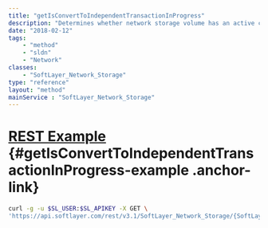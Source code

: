 ```yaml
---
title: "getIsConvertToIndependentTransactionInProgress"
description: "Determines whether network storage volume has an active convert dependent clone to Independent transaction."
date: "2018-02-12"
tags:
    - "method"
    - "sldn"
    - "Network"
classes:
    - "SoftLayer_Network_Storage"
type: "reference"
layout: "method"
mainService : "SoftLayer_Network_Storage"
---
```


# [REST Example](#getIsConvertToIndependentTransactionInProgress-example) <a href="/article/rest/"><i class="fas fa-question"></i></a> {#getIsConvertToIndependentTransactionInProgress-example .anchor-link} 
```bash
curl -g -u $SL_USER:$SL_APIKEY -X GET \
'https://api.softlayer.com/rest/v3.1/SoftLayer_Network_Storage/{SoftLayer_Network_StorageID}/getIsConvertToIndependentTransactionInProgress'
```
